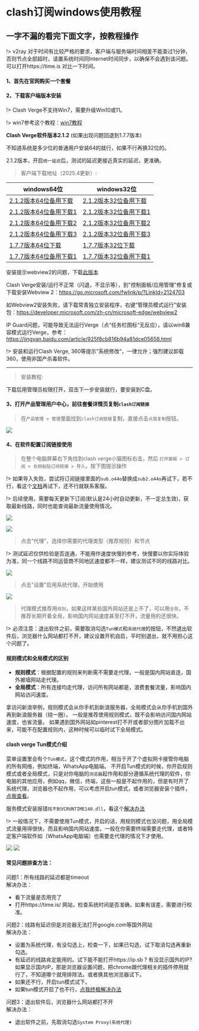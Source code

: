# clash订阅windows使用教程

## 一字不漏的看完下面文字，按教程操作

!> v2ray 对于时间有比较严格的要求，客户端与服务端时间相差不能查过1分钟，否则节点全部超时，请置系统时间同Internet时间同步，以确保不会遇到该问题。可以打开https://time.is 对比一下时间。
#### 1、首先在官网购买一个套餐

<!-- https://kingfast.cc/buy

如果上面的网址打不开看下面的教程：

https://www.zybuluo.com/hellozubuluo/note/1728024 -->

#### 2、下载客户端版本安装

!> Clash Verge不支持Win7，需要升级Win10或11。

!> win7参考这个教程：[win7教程](/clash/win7.md)

**Clash Verge软件版本2.1.2** (如果出现问题回退到1.7.7版本)

不知道系统是多少位的普通用户安装64的就行，如果不行再换32位的。

2.1.2版本，开启`统一延迟`后，测试的延迟更接近真实的延迟，更准确。

> 客户端下载地址（2025.4更新）:

| windows64位 | windows32位
| ------ | ------ |
| [2.1.2版本64位备用下载](https://file2.helloking.top/clash/clash-verge/windows/Clash.Verge_2.1.2_x64-setup.exe) | [2.1.2版本32位备用下载](https://file2.helloking.top/clash/clash-verge/windows/Clash.Verge_2.1.2_x86-setup.exe) | 
| [2.1.2版本64位备用下载1](https://file.helloking.top/clash/clash-verge/windows/Clash.Verge_2.1.2_x64-setup.exe) | [2.1.2版本32位备用下载1](https://file.helloking.top/clash/clash-verge/windows/Clash.Verge_2.1.2_x86-setup.exe) | 
| [2.1.2版本64位备用下载2](https://gh-proxy.com/github.com/clash-verge-rev/clash-verge-rev/releases/download/v2.1.2/Clash.Verge_2.1.2_x64-setup.exe) | [2.1.2版本32位备用下载2](https://gh-proxy.com/github.com/clash-verge-rev/clash-verge-rev/releases/download/v2.1.2/Clash.Verge_2.1.2_x86-setup.exe) |
| [2.1.2版本64位备用下载3](https://github.moeyy.xyz/https://github.com/clash-verge-rev/clash-verge-rev/releases/download/v2.1.2/Clash.Verge_2.1.2_x64-setup.exe) | [2.1.2版本32位备用下载3](https://github.moeyy.xyz/https://github.com/clash-verge-rev/clash-verge-rev/releases/download/v2.1.2/Clash.Verge_2.1.2_x86-setup.exe) |
| [1.7.7版本64位下载](https://file.o4o.win/clash/clash-verge/windows/Clash.Verge_1.7.7_x64-setup.exe) | [1.7.7版本32位下载](https://file.o4o.win/clash/clash-verge/windows/Clash.Verge_1.7.7_x86_fixed_webview2-setup.exe) | 
| [1.7.7版本64位备用下载1](https://file.helloking.top/clash/clash-verge/windows/Clash.Verge_1.7.7_x64-setup.exe) | [1.7.7版本32位备用下载1](https://file.helloking.top/clash/clash-verge/windows/Clash.Verge_1.7.7_x86_fixed_webview2-setup.exe) |

安装提示webview2的问题，下载[此版本](https://file.o4o.win/clash/clash-verge/windows/Clash.Verge_2.1.2_x64_fixed_webview2-setup.exe)

Clash Verge安装/运行不正常（闪退，不显示等），到"控制面板/应用管理"修复或下载安装Webview 2：https://go.microsoft.com/fwlink/p/?LinkId=2124703

如Webview2安装失败，请下载常青独立安装程序，右键“管理员模式运行”安装包：https://developer.microsoft.com/zh-cn/microsoft-edge/webview2

IP Guard问题，可能导致无法运行Verge（点“任务栏图标“无反应），请以win8兼容模式运行Verge，参考：https://jingyan.baidu.com/article/925f8cb816b94a81dce05658.html


!> 安装和运行Clash Verge, 360等提示”系统修改“，一律允许；强烈建议卸载360，使用非国产杀毒软件。


---

> 安装教程:

下载后用管理员权限打开，双击下一步安装就行，要安装到C盘。

#### 3、打开产品管理用户中心，前往套餐详情页复制`clash订阅链接`

> 在`产品管理 > 管理`里面找到`clash订阅链接`复制，直接点击`点我复制`按钮。

![](/img2/mac/m2.png)

#### 4、在软件配置订阅链接使用

> 在整个电脑屏幕右下角找到clash verge小猫图标右击，然后 `打开面板 > 订阅 > 右侧粘贴订阅链接 > 导入`，按下图提示操作

!> 如果导入失败，尝试将订阅链接里面的`sub.o44o`替换成`sub2.o44o`再试下，若不行，看这个[文档](/clash/import.md)再试下，还不行就联系客服。

!> 后续使用，需要每天更新下订阅(默认是24小时自动更新，不一定总生效)，获取最新线路，同时也能查询最新流量使用情况。

![](/img2/mac/w1.png)

![](/img2/mac/m3.png)

> 点击“代理”，选择你需要的代理类型（推荐规则）和节点

!> 测试延迟仅供检验是否连通，不能用作速度快慢的参考，快慢要以你实际体验为准，同一个线路不同运营商不同地区速度都不一样，建议测试不同的线路对比。

![](/img2/mac/m4.png)

> 点击"设置"启用系统代理，开始使用

![](/img2/mac/m5.png)


> 代理模式推荐用`规则`，如果这样某些国外网站还是上不了，可以用`全局`，不推荐长期开着全局，影响国内网站速度甚至打不开，流量用的还很快。

!> 必须注意：退出软件之前，需要取消勾选`Tun模式`和`系统代理`的按钮，不然退出软件后，浏览器什么网站都打不开，建议设置开机自启，平时别退出，就不用担心这个问题了。

#### 规则模式和全局模式的区别

- **规则模式**：根据配置的规则来判断需不需要走代理，一般是国内网站直连，国外被墙网站走代理。
- **全局模式**：所有连接均走代理，访问所有网站都是，浪费套餐流量，影响国内网站访问速度。

拿访问新浪举例，规则模式会从你手机到新浪服务器，全局模式会从你手机到国外再到新浪服务器（绕一圈）。
一般是推荐使用规则模式，既不会影响访问国内网站速度，也省流量。
如果遇到国外网站如pinterest打不开或者部分图片加载不出来，可能不在配置规则内，这种时候可以临时试下全局模式。

#### clash verge Tun模式介绍

菜单设置里会有个`Tun模式`，这个模式的作用，相当于开了个虚拟网卡接管你电脑的所有网络，例如终端，WhatsApp电脑端。
不开启Tun模式的时候，你开启规则模式或者全局模式，只是对你电脑的`浏览器`起作用和部分遵循系统代理的软件，你电脑的其他应用，例如qq，微信，终端，这些一般是不起作用的，但是有时开了系统代理，浏览器也不起作用，可以考虑开启tun模式，或者浏览器安装个插件，[点我查看](/others/omega.md.md)。

服务模式安装报错`找不到VCRUNTIME140.dll`，看这个[解决办法](/clash/140.md)

!> 一般情况下，不需要使用Tun模式，开启的话，用规则模式也没问题，用全局模式流量用得很快，而且影响国内网站速度。一般在你需要终端需要走代理，或者特定客户端软件如（WhatsApp电脑端）也需要走代理的情况下才使用。

![](/img2/mac/m6.png)
![](/img2/mac/tun.png)

#### 常见问题排查方法：

问题1：所有线路的延迟都是timeout<br/>
解决办法：
- 看下流量是否用完了
- 打开https://time.is/ 网站，检查系统时间是否准确，如果有误差，需要进行校准。

问题2：线路有延迟但是浏览器无法打开google.com等国外网站<br/>
解决办法：
- 设置为系统代理，有没勾选上，检查一下，如果已勾选，试下取消勾选再重新勾选。
- 有延迟的线路肯定能用的。试下能不能打开https://ip.sb ? 有没显示国外的IP? 如果显示国内IP，那是浏览器设置问题，把chrome跟代理相关的插件停用就行了，不知道哪个就用排除法。或者换其他浏览器试下。
- 如果还不行，开启tun模式试下。
- 如果tun模式开启了也不行，[点我终极解决办法](/others/omega.md.md)

问题3：退出软件后，浏览器什么网站都打不开<br/>
解决办法：
- 退出软件之前，先取消勾选`System Proxy(系统代理)`

